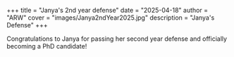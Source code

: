 +++
title = "Janya's 2nd year defense"
date = "2025-04-18"
author = "ARW"
cover = "images/Janya2ndYear2025.jpg"
description = "Janya's Defense"
+++


Congratulations to Janya for passing her second year defense and officially becoming a PhD candidate! 
